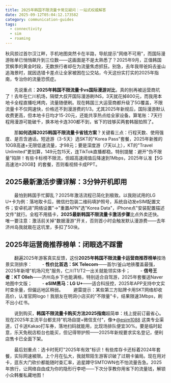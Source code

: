 ```yaml
---
title: 2025年韩国不限流量卡常见疑问：一站式权威解答
date: 2025-09-12T05:04:12.173582
category: communication-guides
tags:
  - connectivity
  - sim
  - roaming
---
```


秋风掠过首尔汉江畔，手机地图突然卡在半路，导航提示"网络不可用"，而国际漫游账单已悄悄飙升到三位数——这画面是不是太熟悉了？2025年9月，正值韩国赏枫季的黄金时段，无数旅行者却在为流量焦虑抓狂。别急，去年我带爸妈去釜山追海景时，就因选错卡差点让全家被困在公交站，今天这份实打实的2025年指南，专治你的流量恐慌症。

　　先说重点：**2025年韩国不限流量卡vs国际漫游对比**，真的别再被运营商坑了！去年在仁川机场，隔壁大叔开国际漫游刷INS，3天就花掉800元，而我用本地卡全程直播吃烤肉，流量随便刷。现在韩国三大运营商都升级了5G覆盖，不限流量卡不仅网速快，价格还不到漫游费的1/3。尤其2025年新规后，国际漫游默认收费更高，但本地卡日均才15-20元，还能共享热点给全家设备。算笔账：7天行程用漫游可能破千，换本地卡连300都不到，省下的钱够买两套韩服拍照了。

　　那**如何选择2025韩国不限流量卡省钱方案**？关键看三点：行程天数、使用强度、是否含通话。短途游（3-5天）选SKT的"Korea Pass"套餐，2025年新推的10GB高速+无限低速流量，才98元；要是深度游（7天以上），KT的"Travel Unlimited"更划算，149元包15天，连TikTok直播都稳。特别提醒：避开"伪不限量"陷阱！有些卡标榜不限流，但超高速阈值后降速到1Mbps，2025年认准【5G高速池≥20GB】的套餐，否则看视频卡成PPT。

## 2025最新激活步骤详解：3分钟开机即用

　　最怕到韩国手忙脚乱？2025年激活流程已简化到极致。以我刚试用的LG U+卡为例：落地取卡后，微信扫包装二维码填护照号，系统自动发eSIM配置文件；安卓机进"网络设置"→"重置APN"选"Korea Data"，iPhone点"安装配置描述文件"就行。全程不用插卡，**2025最新韩国不限流量卡激活步骤**比点外卖还快。唯一要注意：激活前关掉"数据漫游"开关，否则首小时会触发默认漫游费——去年济州岛我就栽在这坑里，多扣了50块。

## 2025年运营商推荐榜单：闭眼选不踩雷

　　翻遍2025年游客真实反馈，这份**2025年韩国不限流量卡运营商推荐榜单**按场景实测排序：
　　- **性价比首选：SK Telecom**——首尔/釜山地铁覆盖最强，2025年新增"机场闪充"服务，仁川T1/T2一出关就能领实体卡；
　　- **信号王者：KT Olleh**——济州岛乡下也能满格，特别适合自驾游，2025年套餐送Naver地图中文版；
　　- **eSIM黑马：LG U+**——适合科技控，2025年APP支持中文实时查余量，但偏远地区稍弱。
　　避雷提示：某些第三方贴牌卡用SKT网络却收高价，认准官网logo！我朋友在明洞小店买的"不限量"卡，结果限速3Mbps，刷不出小红书。

　　说到购买，**韩国不限流量卡购买方法2025指南**超简单：线上提前订最省心。现在2025年主流平台都支持"机场自提+微信支付"，像✈[@esim1088](https://t.me/s/esim1088) 这类专业渠道，订卡送Kakao打车券，落地扫码就能用，比现场排队便宜30%。要是临时起意，乐天免税店柜台也能买，但记得带护照——2025年新规要求实名登记，便利店售卡已全面下架。

　　最后划重点：选卡时死盯"2025年有效"标识！有些库存卡还标着2024年套餐，实际网速被限。上个月在弘大，我就帮陌生游客识破了过期卡骗局。现在用对卡，逛东大门砍价都能随时查汇率，追星蹲守SMTOWN也不怕流量告急。2025年旅行，让网络自由成为你的隐形行李吧——下次分享教你用省下的流量钱，解锁小众韩餐私藏地图！